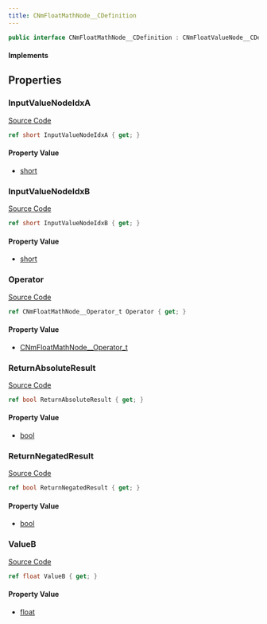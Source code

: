```yaml
---
title: CNmFloatMathNode__CDefinition
---
```


```csharp
public interface CNmFloatMathNode__CDefinition : CNmFloatValueNode__CDefinition, CNmValueNode__CDefinition, CNmGraphNode__CDefinition, ISchemaClass<CNmGraphNode__CDefinition>, ISchemaClass<CNmValueNode__CDefinition>, ISchemaClass<CNmFloatValueNode__CDefinition>, ISchemaClass<CNmFloatMathNode__CDefinition>, ISchemaField, ISchemaClass, INativeHandle
```

#### Implements

## Properties

### InputValueNodeIdxA

[Source Code](https://github.com/swiftly-solution/swiftlys2/blob/beta/managed/src/SwiftlyS2.Generated/Schemas/Interfaces/CNmFloatMathNode__CDefinition.cs#L16)

```csharp
ref short InputValueNodeIdxA { get; }
```

#### Property Value

- [short](https://learn.microsoft.com/dotnet/api/system.int16)

### InputValueNodeIdxB

[Source Code](https://github.com/swiftly-solution/swiftlys2/blob/beta/managed/src/SwiftlyS2.Generated/Schemas/Interfaces/CNmFloatMathNode__CDefinition.cs#L18)

```csharp
ref short InputValueNodeIdxB { get; }
```

#### Property Value

- [short](https://learn.microsoft.com/dotnet/api/system.int16)

### Operator

[Source Code](https://github.com/swiftly-solution/swiftlys2/blob/beta/managed/src/SwiftlyS2.Generated/Schemas/Interfaces/CNmFloatMathNode__CDefinition.cs#L24)

```csharp
ref CNmFloatMathNode__Operator_t Operator { get; }
```

#### Property Value

- [CNmFloatMathNode__Operator_t](/docs/api/shared/schemadefinitions/cnmfloatmathnode__operator_t)

### ReturnAbsoluteResult

[Source Code](https://github.com/swiftly-solution/swiftlys2/blob/beta/managed/src/SwiftlyS2.Generated/Schemas/Interfaces/CNmFloatMathNode__CDefinition.cs#L20)

```csharp
ref bool ReturnAbsoluteResult { get; }
```

#### Property Value

- [bool](https://learn.microsoft.com/dotnet/api/system.boolean)

### ReturnNegatedResult

[Source Code](https://github.com/swiftly-solution/swiftlys2/blob/beta/managed/src/SwiftlyS2.Generated/Schemas/Interfaces/CNmFloatMathNode__CDefinition.cs#L22)

```csharp
ref bool ReturnNegatedResult { get; }
```

#### Property Value

- [bool](https://learn.microsoft.com/dotnet/api/system.boolean)

### ValueB

[Source Code](https://github.com/swiftly-solution/swiftlys2/blob/beta/managed/src/SwiftlyS2.Generated/Schemas/Interfaces/CNmFloatMathNode__CDefinition.cs#L26)

```csharp
ref float ValueB { get; }
```

#### Property Value

- [float](https://learn.microsoft.com/dotnet/api/system.single)

